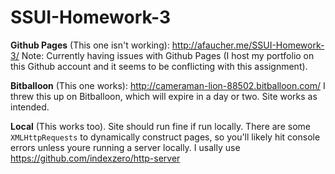 # SSUI-Homework-3

**Github Pages** (This one isn't working): http://afaucher.me/SSUI-Homework-3/
Note: Currently having issues with Github Pages (I host my portfolio on this Github account and it seems to be conflicting with this assignment).

**Bitballoon** (This one works): http://cameraman-lion-88502.bitballoon.com/
I threw this up on Bitballoon, which will expire in a day or two. Site works as intended.

**Local** (This works too).
Site should run fine if run locally. There are some `XMLHttpRequests` to dynamically construct pages, so you'll likely hit console errors unless youre running a server locally. I usally use https://github.com/indexzero/http-server
